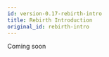 ```yaml
---
id: version-0.17-rebirth-intro
title: Rebirth Introduction
original_id: rebirth-intro
---
```

Coming soon